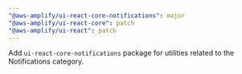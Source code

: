 ```yaml
---
"@aws-amplify/ui-react-core-notifications": major
"@aws-amplify/ui-react-core": patch
"@aws-amplify/ui-react": patch
---
```


Add `ui-react-core-notifications` package for utilities related to the Notifications category.
